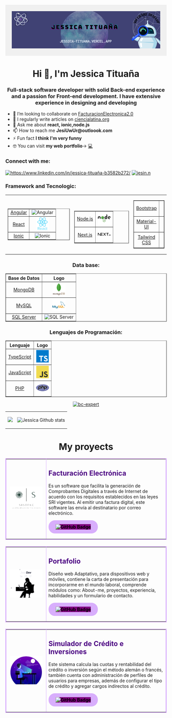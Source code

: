 <!DOCTYPE html>
<html lang="en">


<body>
<div style="text-align: center; background-color: #f0f0f0; padding: 20px;">
    <img src="./img/portadaa.png" alt="Portada" style="max-width: 100%; height: auto;">
    
</div>
  <h1 align="center">Hi 👋, I'm Jessica Tituaña</h1>
  <h3 align="center">Full-stack software developer with solid Back-end experience and a passion for Front-end development. I have extensive experience in designing and developing </h3>

  
  <ul>
   <li>👯 I’m looking to collaborate on <a href="https://github.com/jess026p/FacturacionElectronica2.0">FacturacionElectronica2.0</a></li>
    <li>📝 I regularly write articles on <a href="https://ciencialatina.org/index.php/cienciala/article/view/11290">ciencialatina.org</a></li>
    <li>💬 Ask me about <strong>react, ionic,node.js</strong></li>
    <li>📫 How to reach me <strong>JesiUwUr@outloook.com</strong></li>
    <li>⚡ Fun fact <strong>I think I'm very funny</strong></li>
    <li>🤓 You can visit <strong>my web portfolio</strong>→ <a href="https://jessica-tituana.vercel.app">💻</a></li>
      
  </ul>

  <h3 align="left">Connect with me:</h3>
  <p align="left">
    <a href="https://www.linkedin.com/in/jessica-tituaña-b3582b272/" target="blank"><img align="center" src="https://raw.githubusercontent.com/rahuldkjain/github-profile-readme-generator/master/src/images/icons/Social/linked-in-alt.svg" alt="https://www.linkedin.com/in/jessica-tituaña-b3582b272/" height="30" width="40" /></a>
    <a href="https://instagram.com/jesin.n" target="blank"><img align="center" src="https://raw.githubusercontent.com/rahuldkjain/github-profile-readme-generator/master/src/images/icons/Social/instagram.svg" alt="jesin.n" height="30" width="40" /></a>
 <h3 align="left">Framework and Tecnologic:</h3>
 <table>
<tr>
<td width="50%">
     
  <table border="1">
  <thead>
   
  </thead>
  <tbody>
    <tr>
      <td align="center"><a href="https://angular.io" target="_blank" rel="noreferrer">Angular</a></td>
      <td align="center"><img src="https://angular.io/assets/images/logos/angular/angular.svg" alt="Angular" width="40" height="40"/></td>
    </tr>
    <tr>
      <td align="center"><a href="https://reactjs.org/" target="_blank" rel="noreferrer">React</a></td>
      <td align="center"><img src="https://raw.githubusercontent.com/devicons/devicon/master/icons/react/react-original-wordmark.svg" alt="React" width="40" height="40"/></td>
    </tr>
    <tr>
      <td align="center"><a href="https://ionicframework.com" target="_blank" rel="noreferrer">Ionic</a></td>
      <td align="center"><img src="https://upload.wikimedia.org/wikipedia/commons/d/d1/Ionic_Logo.svg" alt="Ionic" width="40" height="40"/></td>
    </tr>
    <!-- Agregar más frameworks web si es necesario -->
  </tbody>
</table>
            
</td>

<td width="50%">
  <br>
<table border="1">
  <thead>

  </thead>
  <tbody>
    <tr>
      <td align="center"><a href="https://nodejs.org/" target="_blank" rel="noreferrer">Node.js</a></td>
      <td align="center"><img src="https://raw.githubusercontent.com/devicons/devicon/master/icons/nodejs/nodejs-original-wordmark.svg" alt="Node.js" width="40" height="40"/></td>
    </tr>
    <tr>
      <td align="center"><a href="https://nextjs.org/" target="_blank" rel="noreferrer">Next.js</a></td>
      <td align="center"><img src="https://raw.githubusercontent.com/devicons/devicon/master/icons/nextjs/nextjs-original-wordmark.svg" alt="Next.js" width="40" height="40"/></td>
    </tr>
  </tbody>
</table>
   
</td> 

<td>
<table border="1">
  <thead>
    
  </thead>
  <tbody>
    <tr>
      <td align="center"><a href="https://getbootstrap.com" target="_blank" rel="noreferrer">Bootstrap</a></td>
      <td align="center"><img src="https://raw.githubusercontent.com/devicons/devicon/master/icons/bootstrap/bootstrap-plain-wordmark.svg" alt="Bootstrap" width="40" height="40"/></td>
    </tr>
    <tr>
      <td align="center"><a href="https://material-ui.com/" target="_blank" rel="noreferrer">Material-UI</a></td>
      <td align="center"><img src="https://raw.githubusercontent.com/devicons/devicon/master/icons/materialui/materialui-original.svg" alt="Material-UI" width="40" height="40"/></td>
    </tr>
    <tr>
      <td align="center"><a href="https://tailwindcss.com/" target="_blank" rel="noreferrer">Tailwind CSS</a></td>
      <td align="center"><img src="https://raw.githubusercontent.com/devicons/devicon/master/icons/tailwindcss/tailwindcss-plain-wordmark.svg" alt="Tailwind CSS" width="40" height="40"/></td>
    </tr>
  </tbody>
</table>    
</td>
</table>   
  








<h3 align="center">Data base:</h3>
<table align="center" border="1">
  <thead>
    <tr>
      <th align="center">Base de Datos</th>
      <th align="center">Logo</th>
    </tr>
  </thead>
  <tbody>
    <tr>
      <td align="center"><a href="https://www.mongodb.com/" target="_blank" rel="noreferrer">MongoDB</a></td>
      <td align="center"><img src="https://raw.githubusercontent.com/devicons/devicon/master/icons/mongodb/mongodb-original-wordmark.svg" alt="MongoDB" width="40" height="40"/></td>
    </tr>
    <tr>
      <td align="center"><a href="https://www.mysql.com/" target="_blank" rel="noreferrer">MySQL</a></td>
      <td align="center"><img src="https://raw.githubusercontent.com/devicons/devicon/master/icons/mysql/mysql-original-wordmark.svg" alt="MySQL" width="40" height="40"/></td>
    </tr>
<tr>
      <td align="center"><a href="https://www.microsoft.com/en-us/sql-server" target="_blank" rel="noreferrer">SQL Server</a></td>
      <td align="center"><img src="https://img.icons8.com/color/452/microsoft-sql-server.png" alt="SQL Server" width="40" height="40"/></td>
    </tr>
  </tbody>
</table>
<h3 align="center">Lenguajes de Programación:</h3>
<table align="center" border="1">
  <thead>
    <tr>
      <th align="center">Lenguaje</th>
      <th align="center">Logo</th>
    </tr>
  </thead>
  <tbody>
    <tr>
      <td align="center"><a href="https://www.typescriptlang.org/" target="_blank" rel="noreferrer">TypeScript</a></td>
      <td align="center"><img src="https://raw.githubusercontent.com/devicons/devicon/master/icons/typescript/typescript-original.svg" alt="TypeScript" width="40" height="40"/></td>
    </tr>
    <tr>
      <td align="center"><a href="https://www.javascript.com/" target="_blank" rel="noreferrer">JavaScript</a></td>
      <td align="center"><img src="https://raw.githubusercontent.com/devicons/devicon/master/icons/javascript/javascript-original.svg" alt="JavaScript" width="40" height="40"/></td>
    </tr>
    <tr>
      <td align="center"><a href="https://www.php.net/" target="_blank" rel="noreferrer">PHP</a></td>
      <td align="center"><img src="https://raw.githubusercontent.com/devicons/devicon/master/icons/php/php-original.svg" alt="PHP" width="40" height="40"/></td>
    </tr>
  </tbody>
</table>


<p align="center"> <a href="https://github.com/ryo-ma/github-profile-trophy"><img src="https://github-profile-trophy.vercel.app/?username=zeeid&theme=tokyonight&no-frame=true&row=1&&margin-w=30&no-bg=false" alt="bc-expert" width="600px"/></a> </p>

<table>
<td>
    <p align="left">
<a href="https://github.com/jess026p>
  <img height="180em" src="https://github-readme-stats-eight-theta.vercel.app/api?username=jess026p&show_icons=true&theme=algolia&include_all_commits=true&count_private=true"/>
  <img height="180em" src="https://github-readme-stats-eight-theta.vercel.app/api/top-langs/?username=jess026p&layout=compact&langs_count=8&theme=algolia"/>
</a>

</td>
    <td>
        
![Jessica Github stats](https://github-readme-stats.vercel.app/api?username=jess026p&show_icons=true&title_color=ffc857&icon_color=8ac926&text_color=daf7dc&bg_color=151515&hide=issues&count_private=true&include_all_commits=true)

</p>
    </td>
</table>


 <h1 align="center">My proyects </h1>
<div align="center">

  <!-- Tarjeta 1 -->
  <table width="50%" border="2" bordercolor="#d8aefc" style="border-collapse: collapse; margin-bottom: 20px;">
    <tr>
      <td width="25%" align="center">
        <img src="./img/f.png" alt="Facturación Electrónica" width="100">
      </td>
      <td>
        <h2 style="color: #4b0082;">Facturación Electrónica</h2>
        <p>Es un software que facilita la generación de Comprobantes Digitales a través de Internet de acuerdo con los requisitos establecidos en las leyes SRI vigentes. Al emitir una factura digital, este software las envía al destinatario por correo electrónico.</p>
        <p>
          <a href="https://github.com/jess026p/FacturacionElectronica2.0" target="_blank" style="display: inline-block; border: 2px solid #d8aefc; border-radius: 20px; background-color: #d8aefc; padding: 10px 20px; text-decoration: none; color: black; font-weight: bold;"><img src="https://img.shields.io/badge/CODE-80ffaa?style=for-the-badge&logo=github&logoColor=black" alt="GitHub Badge" style="background-color: #800080;"></a>
        </p>
      </td>
    </tr>
  </table>

  <!-- Tarjeta 2 -->
  <table width="80%" border="2" bordercolor="#d8aefc" style="border-collapse: collapse; margin-bottom: 20px;">
    <tr>
      <td width="25%" align="center">
        <img src="./img/p.png" alt="Portafolio" width="100px">
      </td>
      <td>
        <h2 style="color: #4b0082;">Portafolio</h2>
        <p>Diseño web Adaptativo, para dispositivos web y móviles, contiene la carta de presentación para incorporarme en el mundo laboral, comprende módulos como: About-me, proyectos, experiencia, habilidades y un formulario de contacto.</p>
        <p>
          <a href="https://github.com/jess026p/Portafolio2.0-" target="_blank" style="display: inline-block; border: 2px solid #d8aefc; border-radius: 20px; background-color: #d8aefc; padding: 10px 20px; text-decoration: none; color: black; font-weight: bold;"><img src="https://img.shields.io/badge/CODE-80ffaa?style=for-the-badge&logo=github&logoColor=black" alt="GitHub Badge" style="background-color: #800080;">
</a>
        </p>
      </td>
    </tr>
  </table>

  <!-- Tarjeta 3 -->
  <table width="80%" border="2" bordercolor="#d8aefc" style="border-collapse: collapse;">
    <tr>
      <td width="25%" align="center">
        <img src="./img/s.png" alt="Simulador de Crédito e Inversiones" width="100">
      </td>
      <td>
        <h2 style="color: #4b0082;">Simulador de Crédito e Inversiones</h2>
        <p>Este sistema calcula las cuotas y rentabilidad del crédito o inversión según el método alemán o francés, también cuenta con administración de perfiles de usuarios para empresas, además de configurar el tipo de crédito y agregar cargos indirectos al crédito.</p>
        <p>
          <a href="https://github.com/jeanpgr/simulador-creditos-inversiones" target="_blank" style="display: inline-block; border: 2px solid #d8aefc; border-radius: 20px; background-color: #d8aefc; padding: 10px 20px; text-decoration: none; color: black; font-weight: bold;"><img src="https://img.shields.io/badge/CODE-80ffaa?style=for-the-badge&logo=github&logoColor=black" alt="GitHub Badge" style="background-color: #800080;"></a>
        </p>
      </td>
    </tr>
  </table>

</div>


</body>
</html>
